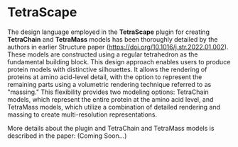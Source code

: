 # TetraScape

The design language employed in the **TetraScape** plugin for creating **TetraChain** and **TetraMass** models has been thoroughly detailed by the authors in earlier Structure paper (https://doi.org/10.1016/j.str.2022.01.002). These models are constructed using a regular tetrahedron as the fundamental building block. This design approach enables users to produce protein models with distinctive silhouettes. It allows the rendering of proteins at amino acid-level detail, with the option to represent the remaining parts using a volumetric rendering technique referred to as "massing." This flexibility provides two modeling options: TetraChain models, which represent the entire protein at the amino acid level, and TetraMass models, which utilize a combination of detailed rendering and massing to create multi-resolution representations.

More details about the plugin and TetraChain and TetraMass models is described in the paper: (Coming Soon...)
